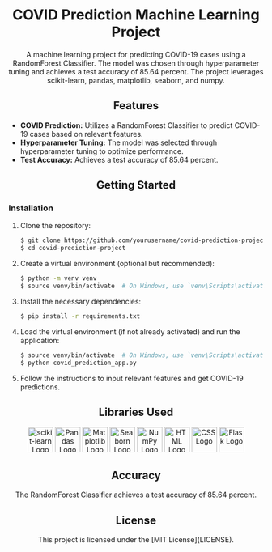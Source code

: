 
<!-- Project Title -->
<h1 align="center">COVID Prediction Machine Learning Project</h1>

<!-- Project Description -->
<p align="center">
  A machine learning project for predicting COVID-19 cases using a RandomForest Classifier. The model was chosen through hyperparameter tuning and achieves a test accuracy of 85.64 percent. The project leverages scikit-learn, pandas, matplotlib, seaborn, and numpy.
</p>

<!-- Project Features -->
<h2 align="center">Features</h2>

- **COVID Prediction:** Utilizes a RandomForest Classifier to predict COVID-19 cases based on relevant features.
- **Hyperparameter Tuning:** The model was selected through hyperparameter tuning to optimize performance.
- **Test Accuracy:** Achieves a test accuracy of 85.64 percent.

<!-- Getting Started -->
<h2 align="center">Getting Started</h2>

### Installation

1. Clone the repository:

   ```bash
   $ git clone https://github.com/yourusername/covid-prediction-project.git
   $ cd covid-prediction-project
   ```

2. Create a virtual environment (optional but recommended):

   ```bash
   $ python -m venv venv
   $ source venv/bin/activate  # On Windows, use `venv\Scripts\activate`
   ```

3. Install the necessary dependencies:

   ```bash
   $ pip install -r requirements.txt
   ```

4. Load the virtual environment (if not already activated) and run the application:

   ```bash
   $ source venv/bin/activate  # On Windows, use `venv\Scripts\activate`
   $ python covid_prediction_app.py
   ```

5. Follow the instructions to input relevant features and get COVID-19 predictions.

<!-- Libraries Used -->
<h2 align="center">Libraries Used</h2>

<p align="center">
  <img alt="scikit-learn Logo" src="https://scikit-learn.org/stable/_static/scikit-learn-logo-small.png" height="50" />
  <img alt="Pandas Logo" src="https://pandas.pydata.org/static/img/pandas.svg" height="50" />
  <img alt="Matplotlib Logo" src="https://matplotlib.org/stable/_images/sphx_glr_logos2_003.png" height="50" />
  <img alt="Seaborn Logo" src="https://seaborn.pydata.org/_images/logo-wide-lightbg.svg" height="50" />
  <img alt="NumPy Logo" src="https://upload.wikimedia.org/wikipedia/commons/3/31/NumPy_logo_2020.svg" height="50" />
  <img alt="HTML Logo" src="https://www.w3.org/html/logo/downloads/HTML5_Logo_512.png" height="50" />
  <img alt="CSS Logo" src="https://www.w3.org/html/logo/downloads/HTML5_Logo_512.png" height="50" />
  <img alt="Flask Logo" src="https://flask.palletsprojects.com/en/2.1.x/_images/flask-logo.png" height="50" />
  <!-- Add more libraries as needed -->
</p>

<!-- Accuracy -->
<h2 align="center">Accuracy</h2>

<p align="center">
  The RandomForest Classifier achieves a test accuracy of 85.64 percent.
</p>

<!-- License -->
<h2 align="center">License</h2>

<p align="center">
  This project is licensed under the [MIT License](LICENSE).
</p>

